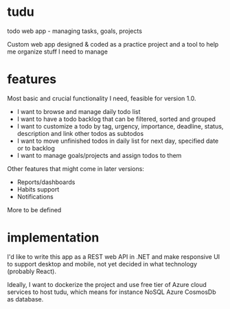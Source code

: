 # tudu
todo web app - managing tasks, goals, projects

Custom web app designed & coded as a practice project and a tool to help me organize stuff I need to manage

# features
Most basic and crucial functionality I need, feasible for version 1.0.

- I want to browse and manage daily todo list
- I want to have a todo backlog that can be filtered, sorted and grouped
- I want to customize a todo by tag, urgency, importance, deadline, status, description and link other todos as subtodos
- I want to move unfinished todos in daily list for next day, specified date or to backlog
- I want to manage goals/projects and assign todos to them

Other features that might come in later versions:

- Reports/dashboards
- Habits support
- Notifications
  
More to be defined

# implementation
I'd like to write this app as a REST web API in .NET and make responsive UI to support desktop and mobile, not yet decided in what technology (probably React).

Ideally, I want to dockerize the project and use free tier of Azure cloud services to host tudu, which means for instance NoSQL Azure CosmosDb as database.